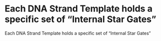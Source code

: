 # Each DNA Strand Template holds a specific set of “Internal Star Gates”

Each DNA Strand Template holds a specific set of “Internal Star Gates”